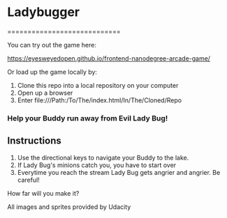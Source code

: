 # Ladybugger

============================ 

You can try out the game here:

https://eyesweyedopen.github.io/frontend-nanodegree-arcade-game/

Or load up the game locally by:
1. Clone this repo into a local repository on your computer
2. Open up a browser
3. Enter file:///Path:/To/The/index.html/In/The/Cloned/Repo


### Help your Buddy run away from Evil Lady Bug!

## Instructions
1. Use the directional keys to navigate your Buddy to the lake.
2. If Lady Bug's minions catch you, you have to start over
3. Everytime you reach the stream Lady Bug gets angrier and angrier.  Be careful!


How far will you make it?


All images and sprites provided by Udacity